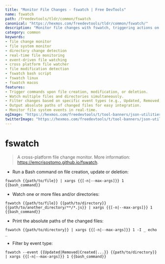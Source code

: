 ```yaml
---
title: "Monitor File Changes - fswatch | Free DevTools"
name: fswatch
path: /freedevtools/tldr/common/fswatch
canonical: "https://hexmos.com/freedevtools/tldr/common/fswatch/"
description: "Monitor file changes with fswatch, triggering actions on updates or deletions. Cross-platform file change monitor. Free online tool, no registration required."
category: common
keywords:
- file change monitor
- file system monitor
- directory change detection
- real-time file monitoring
- event-driven file watching
- cross platform file watcher
- file modification detection
- fswatch bash script
- fswatch linux
- fswatch macos
features:
- Trigger commands upon file creation, modification, or deletion.
- Watch multiple files and directories simultaneously.
- Filter changes based on specific event types (e.g., Updated, Removed).
- Output absolute paths of changed files for easy integration.
- Monitor file system events in real-time.
ogImage: "https://hexmos.com/freedevtools/t/tool-banners/json-utilities-banner.png"
twitterImage: "https://hexmos.com/freedevtools/t/tool-banners/json-utilities-banner.png"
---
```


# fswatch

> A cross-platform file change monitor.
> More information: <https://emcrisostomo.github.io/fswatch>.

- Run a Bash command on file creation, update or deletion:

`fswatch {{path/to/file}} | xargs {{[-n|--max-args]}} 1 {{bash_command}}`

- Watch one or more files and/or directories:

`fswatch {{path/to/file}} {{path/to/directory}} {{path/to/another_directory/**/*.js}} | xargs {{[-n|--max-args]}} 1 {{bash_command}}`

- Print the absolute paths of the changed files:

`fswatch {{path/to/directory}} | xargs {{[-n|--max-args]}} 1 -I _ echo _`

- Filter by event type:

`fswatch --event {{Updated|Removed|Created|...}} {{path/to/directory}} | xargs {{[-n|--max-args]}} 1 {{bash_command}}`
